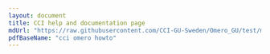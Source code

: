```yaml
---
layout: document
title: CCI help and documentation page
mdUrl: "https://raw.githubusercontent.com/CCI-GU-Sweden/Omero_GU/test/main/static/help.md"
pdfBaseName: "cci omero howto"
---
```

